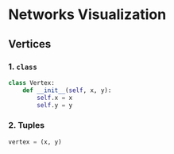 # Networks Visualization

## Vertices

### 1. ```class```

```python
class Vertex:
    def __init__(self, x, y):
        self.x = x
        self.y = y
```

### 2. Tuples

```python
vertex = (x, y)
```
